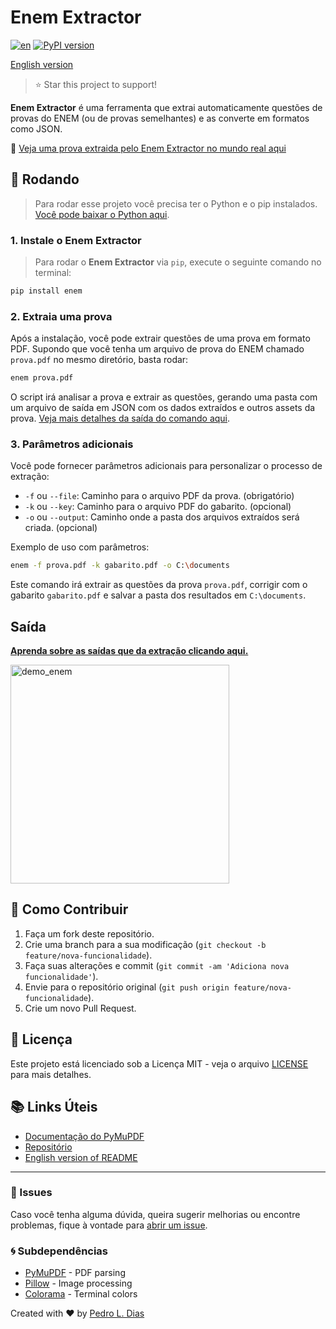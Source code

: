 
# Enem Extractor

[![en](https://img.shields.io/badge/lang-en-red.svg)](https://github.com/luiisp/enem-extractor/blob/master/README.en.md)
<a href="https://pypi.python.org/pypi/enem" target="_blank"><img src="https://img.shields.io/pypi/v/enem.svg?color=3399EE" alt="PyPI version" /></a>

 [English version](https://github.com/luiisp/enem-extractor/blob/master/README.en.md)


> ⭐ Star this project to support!



**Enem Extractor** é uma ferramenta que extrai automaticamente questões de provas do ENEM (ou de provas semelhantes) e as converte em formatos como JSON.

🏓 [Veja uma prova extraida pelo Enem Extractor no mundo real aqui](https://luiisp.github.io/enem-extractor/)


## 🚀 Rodando

> Para rodar esse projeto você precisa ter o Python e o pip instalados. [Você pode baixar o Python aqui](https://www.python.org/downloads/).

### 1. Instale o Enem Extractor

> Para rodar o **Enem Extractor** via `pip`, execute o seguinte comando no terminal:

```bash
pip install enem
```

### 2. Extraia uma prova

Após a instalação, você pode extrair questões de uma prova em formato PDF. Supondo que você tenha um arquivo de prova do ENEM chamado `prova.pdf` no mesmo diretório, basta rodar:

```bash
enem prova.pdf
```

O script irá analisar a prova e extrair as questões, gerando uma pasta com um arquivo de saída em JSON com os dados extraídos e outros assets da prova. [Veja mais detalhes da saída do comando aqui](#saida).

### 3. Parâmetros adicionais

Você pode fornecer parâmetros adicionais para personalizar o processo de extração:

- `-f` ou `--file`: Caminho para o arquivo PDF da prova. (obrigatório)
- `-k` ou `--key`: Caminho para o arquivo PDF do gabarito. (opcional)
- `-o` ou `--output`: Caminho onde a pasta dos arquivos extraídos será criada. (opcional)

Exemplo de uso com parâmetros:

```bash
enem -f prova.pdf -k gabarito.pdf -o C:\documents
```

Este comando irá extrair as questões da prova `prova.pdf`, corrigir com o gabarito `gabarito.pdf` e salvar a pasta dos resultados em `C:\documents`.

## Saída

 **[Aprenda sobre as saídas que da extração clicando aqui.](examples/output_example/readme.md)**

<img src="https://github.com/user-attachments/assets/9e78b4f0-2055-4f32-a9c5-1bc3e96a2fdc" alt="demo_enem" width="350"/>



## 🔧 Como Contribuir

1. Faça um fork deste repositório.
2. Crie uma branch para a sua modificação (`git checkout -b feature/nova-funcionalidade`).
3. Faça suas alterações e commit (`git commit -am 'Adiciona nova funcionalidade'`).
4. Envie para o repositório original (`git push origin feature/nova-funcionalidade`).
5. Crie um novo Pull Request.

## 📜 Licença

Este projeto está licenciado sob a Licença MIT - veja o arquivo [LICENSE](LICENSE) para mais detalhes.

## 📚 Links Úteis

- [Documentação do PyMuPDF](https://pypi.org/project/PyMuPDF/)
- [Repositório](https://github.com/luiisp/enem-extractor)
- [English version of README](https://github.com/luiisp/enem-extractor/blob/master/README.en.md)

---

### 📢 Issues

Caso você tenha alguma dúvida, queira sugerir melhorias ou encontre problemas, fique à vontade para [abrir um issue](https://github.com/luiisp/enem-extractor/issues).

### 🌀 Subdependências 

- [PyMuPDF](https://pypi.org/project/PyMuPDF/) - PDF parsing 
- [Pillow](https://pypi.org/project/Pillow/) - Image processing 
- [Colorama](https://pypi.org/project/colorama/) - Terminal colors 


Created with ❤️ by [Pedro L. Dias](https://github.com/luiisp)
